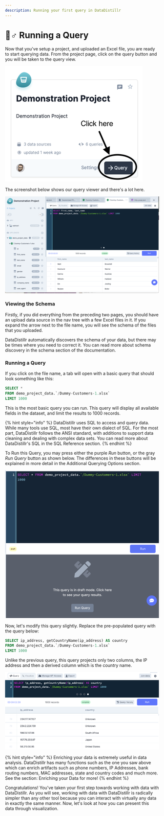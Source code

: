 ```yaml
---
description: Running your first query in DataDistillr
---
```


# 🏃♂ Running a Query

Now that you've setup a project, and uploaded an Excel file, you are ready to start querying data.  From the project page, click on the query button and you will be taken to the query view.&#x20;

![The query button](<../../.gitbook/assets/Screen Shot 2021-11-16 at 9.29.36 PM.png>)

The screenshot below shows our query viewer and there's a lot here.

![Query Viewer](<../../.gitbook/assets/Screen Shot 2021-11-16 at 9.33.10 PM.png>)

### Viewing the Schema

Firstly, if you did everything from the preceding two pages, you should have an upload data source in the nav tree with a few Excel files in it.  If you expand the arrow next to the file name, you will see the schema of the files that you uploaded.

DataDistillr automatically discovers the schema of your data, but there may be times where you need to correct it.  You can read more about schema discovery in the schema section of the documentation.&#x20;

### Running a Query

If you click on the file name, a tab will open with a basic query that should look something like this:

```sql
SELECT * 
FROM demo_project_data.`/Dummy-Customers-1.xlsx`
LIMIT 1000
```

This is the most basic query you can run.  This query will display all available fields in the dataset, and limit the results to 1000 records.

{% hint style="info" %}
DataDistillr uses SQL to access and query data.  While many tools use SQL, most have their own dialect of SQL.  For the most part, DataDistillr follows the ANSI standard, with additions to support data cleaning and dealing with complex data sets.  You can read more about DataDistillr's SQL in the SQL Reference section. &#x20;
{% endhint %}

To Run this Query, you may press either the purple _Run_ button, or the gray _Run Query_ button as shown below. The differences in these buttons will be explained in more detail in the Additional Querying Options section.

![Run Query](<../../.gitbook/assets/Screen Shot 2021-11-23 at 8.54.05 AM.png>)

Now, let's modify this query slightly.  Replace the pre-populated query with the query below:

```sql
SELECT ip_address, getCountryName(ip_address) AS country
FROM demo_project_data.`/Dummy-Customers-1.xlsx`
LIMIT 1000
```

Unlike the previous query, this query projects only two columns, the IP address and then a derived column which is the country name.

![Results View](<../../.gitbook/assets/Screen Shot 2021-11-16 at 10.43.31 PM.png>)

{% hint style="info" %}
Enriching your data is extremely useful in data analysis.  DataDistillr has many functions such as the one you saw above which can enrich artifacts such as phone numbers, IP Addresses, bank routing numbers, MAC addresses, state and country codes and much more.  See the section: Enriching your Data for more!
{% endhint %}

Congratulations!  You've taken your first step towards working with data with DataDistillr.  As you will see, working with data with DataDistillr is radically simpler than any other tool because you can interact with virtually any data in exactly the same manner.  Now, let's look at how you can present this data through visualization.&#x20;
